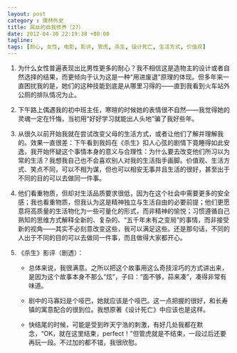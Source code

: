 ```yaml
---
layout: post
category : 儒林外史
title: 屌丝的自我修养（27）
date: 2012-04-30 22:19:38 +08:00
tagline:
tags: [耐心, 女性, 电影, 影评, 管虎, 杀生, 设计死亡, 生活方式, 价值观]
---
```


1. 为什么女性普遍表现出比男性更多的耐心？我不相信这是造物主的设计或者自然选择的结果，而更倾向于认为这是一种“用进废退”原理的体现。但多年来一直困扰我的是，她们的这种技能到底是从哪里习得的——直到我看到火车站外公厕的排队情况为止。

2. 下午路上偶遇我的初中班主任，寒暄的时候她的表情很不自然——我觉得她的灵魂一定在忏悔，当初用“好好学习就能出人头地”骗了我好些年。

3. 从很久以前开始我就在尝试改变父母的生活方式，或者让他们了解并理解我的。效果一直很差：下午看到我妈在《杀生》扣人心弦的剧情下竟睡得如此安逸，我开始怀疑这个事情本身的意义与合理性：为什么要去改变他们所习以为常的生活？我想我自己也不会喜欢别人对我的生活指手画脚。价值观、生活方式、笑点不同，可以不相为谋，但也可以相安无事并且生活的很好，甚至出于不同的目的可以去做同一件事。 

4. 他们看重物质，但却对生活品质要求很低，因为在这个社会中需要更多的安全感；我也看重物质，但我认为这是精神独立与生活自由的必要前提；他们更愿意将高质量的生活物化为一些可量化的形式，而非精神的愉悦；习惯遵循自己熟知的思维方式解释全新的、复杂的、“五千年未有之变局”的事情，而非接受新的视角——其实不必刻意改变这些，我可以满足这些。还是那句话，不同的人出于不同的目的可以去做同一件事，而且做得大家都开心。

5. 《杀生》影评（剧透）：

    * 总体来说，我很满意。之所以把这个故事用这么奇技淫巧的方式讲出来，是因为这个故事本身不那么“炫”，子曰：“面不够，蒜来凑”，凑得非常有味道。

    * 剧中的马寡妇是个哑巴，她就应该是个哑巴。这一点把握的很好，和长寿镇的寓意配合的很到位。我想原著《设计死亡》中应该也是这样。

    * 快结尾的时候，可能是受到昨天宁浩的刺激，有好几处我都在默念，“OK，就在这里结束，perfect！”但管虎就是不结束，一段过后还要再玩一段。不过加的都不错，我很欣慰。



